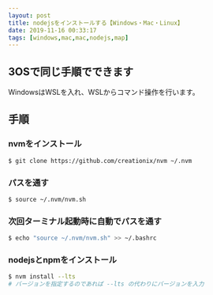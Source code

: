 ```yaml
---
layout: post
title: nodejsをインストールする【Windows・Mac・Linux】
date: 2019-11-16 00:33:17
tags: [windows,mac,mac,nodejs,map]
---
```


## 3OSで同じ手順でできます

WindowsはWSLを入れ、WSLからコマンド操作を行います。

## 手順

### nvmをインストール

```bash
$ git clone https://github.com/creationix/nvm ~/.nvm
```

### パスを通す

```bash
$ source ~/.nvm/nvm.sh
```

### 次回ターミナル起動時に自動でパスを通す

```bash
$ echo "source ~/.nvm/nvm.sh" >> ~/.bashrc
```

### nodejsとnpmをインストール

```bash
$ nvm install --lts
# バージョンを指定するのであれば --lts の代わりにバージョンを入力
```
